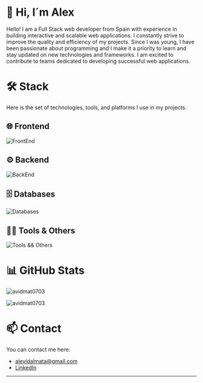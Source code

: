 # 👋 Hi, I´m Alex
Hello! I am a Full Stack web developer from Spain with experience in building interactive and scalable web applications. I constantly strive to improve the quality and efficiency of my projects. Since I was young, I have been passionate about programming and I make it a priority to learn and stay updated on new technologies and frameworks. I am excited to contribute to teams dedicated to developing successful web applications.

# 🛠️  Stack

Here is the set of technologies, tools, and platforms I use in my projects.

## 🌐 Frontend
![FrontEnd](https://skillicons.dev/icons?i=angular,html,htmx,css,sass,js,tailwind,bootstrap,xd,figma)

## ⚙️ Backend
![BackEnd](https://skillicons.dev/icons?i=php,nodejs,spring,python,java,maven)

## 🗄️ Databases
![Databases](https://skillicons.dev/icons?i=mysql,postgres,mongodb,sqlite)

## 🧑‍💻 Tools & Others 
![Tools && Others ](https://skillicons.dev/icons?i=docker,linux,npm,sketchup,stackoverflow,git,github,gitlab,idea,vscode,eclipse,postman,obsidian,discord,gmail)


# 📊 GitHub Stats
<p><img align="center" src="https://github-readme-streak-stats.herokuapp.com/?user=avidmat0703&" alt="avidmat0703" /></p>
<p><img src="https://github-readme-stats.vercel.app/api/top-langs?username=avidmat0703&show_icons=true&locale=en&layout=compact" alt="avidmat0703" /></p>

# 📫 Contact

You can contact me here:

- [alevidalmata@gmail.com](mailto:alevidalmata@gmail.com)
- [LinkedIn](https://www.linkedin.com/in/avidmat0703/)

---

